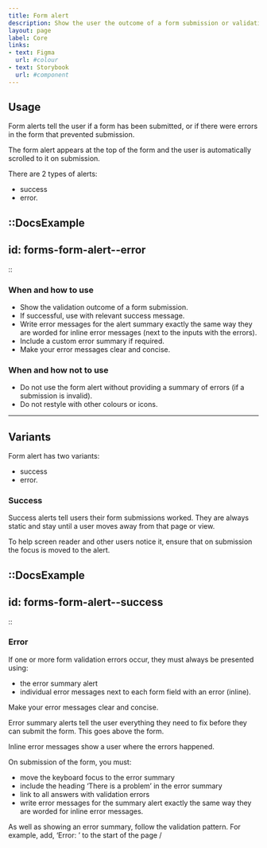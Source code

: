 ```yaml
---
title: Form alert
description: Show the user the outcome of a form submission or validation.
layout: page
label: Core
links:
- text: Figma
  url: #colour
- text: Storybook
  url: #component
---
```


## Usage
Form alerts tell the user if a form has been submitted, or if there were errors in the form that prevented submission. 

The form alert appears at the top of the form and the user is automatically scrolled to it on submission.

There are 2 types of alerts:
- success
- error.

::DocsExample
---
id: forms-form-alert--error
---
::

### When and how to use
- Show the validation outcome of a form submission.
- If successful, use with relevant success message.
- Write error messages for the alert summary exactly the same way they are worded for inline error messages (next to the inputs with the errors).
- Include a custom error summary if required.
- Make your error messages clear and concise.

### When and how not to use
- Do not use the form alert without providing a summary of errors (if a submission is invalid).
- Do not restyle with other colours or icons.

---

## Variants
Form alert has two variants:
- success
- error.

### Success
Success alerts tell users their form submissions worked. They are always static and stay until a user moves away from that page or view.

To help screen reader and other users notice it, ensure that on submission the focus is moved to the alert.

::DocsExample
---
id: forms-form-alert--success
---
::

### Error
If one or more form validation errors occur, they must always be presented using:
- the error summary alert
- individual error messages next to each form field with an error (inline).

Make your error messages clear and concise.

Error summary alerts tell the user everything they need to fix before they can submit the form. This goes above the form.

Inline error messages show a user where the errors happened.

On submission of the form, you must:
- move the keyboard focus to the error summary
- include the heading ‘There is a problem’ in the error summary
- link to all answers with validation errors
- write error messages for the summary alert exactly the same way they are worded for inline error messages.

As well as showing an error summary, follow the validation pattern. For example, add, ‘Error: ’ to the start of the page /<title/> so screen readers read it out as soon as possible.

#### Linking from the error summary to each answer
Each error must be linked in the error summary to the form field (answer) causing it.

For questions where the user could choose one or more options as an answer, link to the first radio or checkbox field instead.

::DocsExample
---
id: forms-form-alert--error
---
::

#### Error messages
Error messages
Specific error messages must be provided for specific error states. Style your error messages as directed by the ‘Error’ section on the pages for the following form components:
- [input field](https://deploy-preview-457--ripple-docs.netlify.app/design-system/components/input-field/)
- [text area](https://deploy-preview-457--ripple-docs.netlify.app/design-system/components/text-area/)
- [date input](https://deploy-preview-457--ripple-docs.netlify.app/design-system/components/date-input/)
- [checkbox](https://deploy-preview-457--ripple-docs.netlify.app/design-system/components/checkbox/)
- [radio button](https://deploy-preview-457--ripple-docs.netlify.app/design-system/components/radio-button/)
- [dropdown](https://deploy-preview-457--ripple-docs.netlify.app/design-system/components/dropdown/).

